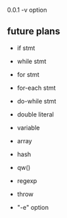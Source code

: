 0.0.1
-v option

future plans
------------

- if stmt
- while stmt
- for stmt
- for-each stmt
- do-while stmt

- double literal

- variable
- array
- hash
- qw()
- regexp
- throw

- "-e" option

